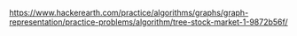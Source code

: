 https://www.hackerearth.com/practice/algorithms/graphs/graph-representation/practice-problems/algorithm/tree-stock-market-1-9872b56f/
